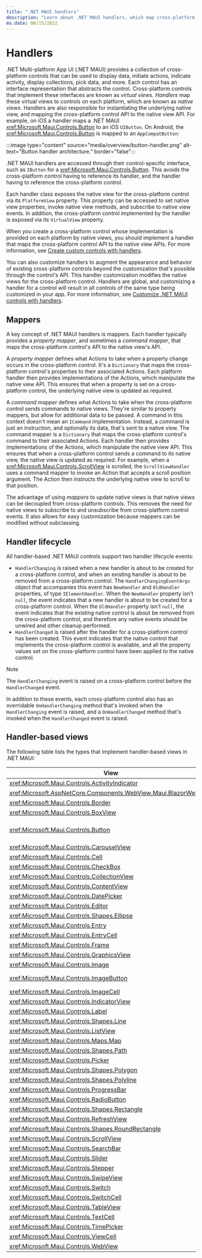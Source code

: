 ```yaml
---
title: ".NET MAUI handlers"
description: "Learn about .NET MAUI handlers, which map cross-platform controls to performant native controls on each platform."
ms.date: 08/15/2022
---
```


# Handlers

.NET Multi-platform App UI (.NET MAUI) provides a collection of cross-platform controls that can be used to display data, initiate actions, indicate activity, display collections, pick data, and more. Each control has an interface representation that abstracts the control. Cross-platform controls that implement these interfaces are known as *virtual views*. *Handlers* map these virtual views to controls on each platform, which are known as *native views*. Handlers are also responsible for instantiating the underlying native view, and mapping the cross-platform control API to the native view API. For example, on iOS a handler maps a .NET MAUI <xref:Microsoft.Maui.Controls.Button> to an iOS `UIButton`. On Android, the <xref:Microsoft.Maui.Controls.Button> is mapped to an `AppCompatButton`:

:::image type="content" source="media/overview/button-handler.png" alt-text="Button handler architecture." border="false":::

.NET MAUI handlers are accessed through their control-specific interface, such as `IButton` for a <xref:Microsoft.Maui.Controls.Button>. This avoids the cross-platform control having to reference its handler, and the handler having to reference the cross-platform control.

Each handler class exposes the native view for the cross-platform control via its `PlatformView` property. This property can be accessed to set native view properties, invoke native view methods, and subscribe to native view events. In addition, the cross-platform control implemented by the handler is exposed via its `VirtualView` property.

When you create a cross-platform control whose implementation is provided on each platform by native views, you should implement a handler that maps the cross-platform control API to the native view APIs. For more information, see [Create custom controls with handlers](create.md).

You can also customize handlers to augment the appearance and behavior of existing cross-platform controls beyond the customization that's possible through the control's API. This handler customization modifies the native views for the cross-platform control. Handlers are global, and customizing a handler for a control will result in all controls of the same type being customized in your app. For more information, see [Customize .NET MAUI controls with handlers](customize.md).

## Mappers

A key concept of .NET MAUI handlers is mappers. Each handler typically provides a *property mapper*, and sometimes a *command mapper*, that maps the cross-platform control's API to the native view's API.

A *property mapper* defines what Actions to take when a property change occurs in the cross-platform control. It's a `Dictionary` that maps the cross-platform control's properties to their associated Actions. Each platform handler then provides implementations of the Actions, which manipulate the native view API. This ensures that when a property is set on a cross-platform control, the underlying native view is updated as required.

A *command mapper* defines what Actions to take when the cross-platform control sends commands to native views. They're similar to property mappers, but allow for additional data to be passed. A command in this context doesn't mean an `ICommand` implementation. Instead, a command is just an instruction, and optionally its data, that's sent to a native view. The command mapper is a `Dictionary` that maps the cross-platform control's command to their associated Actions. Each handler then provides implementations of the Actions, which manipulate the native view API. This ensures that when a cross-platform control sends a command to its native view, the native view is updated as required. For example, when a <xref:Microsoft.Maui.Controls.ScrollView> is scrolled, the `ScrollViewHandler` uses a command mapper to invoke an Action that accepts a scroll position argument. The Action then instructs the underlying native view to scroll to that position.

The advantage of using *mappers* to update native views is that native views can be decoupled from cross-platform controls. This removes the need for native views to subscribe to and unsubscribe from cross-platform control events. It also allows for easy customization because mappers can be modified without subclassing.

## Handler lifecycle

All handler-based .NET MAUI controls support two handler lifecycle events:

- `HandlerChanging` is raised when a new handler is about to be created for a cross-platform control, and when an existing handler is about to be removed from a cross-platform control. The `HandlerChangingEventArgs` object that accompanies this event has `NewHandler` and `OldHandler` properties, of type `IElementHandler`. When the `NewHandler` property isn't `null`, the event indicates that a new handler is about to be created for a cross-platform control. When the `OldHandler` property isn't `null`, the event indicates that the existing native control is about be removed from the cross-platform control, and therefore any native events should be unwired and other cleanup performed.
- `HandlerChanged` is raised after the handler for a cross-platform control has been created. This event indicates that the native control that implements the cross-platform control is available, and all the property values set on the cross-platform control have been applied to the native control.

> [!NOTE]
> The `HandlerChanging` event is raised on a cross-platform control before the `HandlerChanged` event.

In addition to these events, each cross-platform control also has an overridable `OnHandlerChanging` method that's invoked when the `HandlerChanging` event is raised, and a `OnHandlerChanged` method that's invoked when the `HandlerChanged` event is raised.

## Handler-based views

The following table lists the types that implement handler-based views in .NET MAUI:

| View | Interface | Handler | Property Mapper | Command Mapper |
| -- | -- | -- | -- | -- |
| <xref:Microsoft.Maui.Controls.ActivityIndicator> | <xref:Microsoft.Maui.IActivityIndicator> | <xref:Microsoft.Maui.Handlers.ActivityIndicatorHandler> | <xref:Microsoft.Maui.Handlers.ActivityIndicatorHandler.Mapper> | <xref:Microsoft.Maui.Handlers.ActivityIndicatorHandler.CommandMapper> |
| <xref:Microsoft.AspNetCore.Components.WebView.Maui.BlazorWebView> | <xref:Microsoft.AspNetCore.Components.WebView.Maui.IBlazorWebView> | <xref:Microsoft.AspNetCore.Components.WebView.Maui.BlazorWebViewHandler> | <xref:Microsoft.AspNetCore.Components.WebView.Maui.BlazorWebViewHandler.BlazorWebViewMapper> | |
| <xref:Microsoft.Maui.Controls.Border> | <xref:Microsoft.Maui.IBorderView> | <xref:Microsoft.Maui.Handlers.BorderHandler> | <xref:Microsoft.Maui.Handlers.BorderHandler.Mapper> | <xref:Microsoft.Maui.Handlers.BorderHandler.CommandMapper> |
| <xref:Microsoft.Maui.Controls.BoxView> | <xref:Microsoft.Maui.IShapeView>, <xref:Microsoft.Maui.Graphics.IShape> | <xref:Microsoft.Maui.Handlers.ShapeViewHandler> | <xref:Microsoft.Maui.Handlers.ShapeViewHandler.Mapper> | <xref:Microsoft.Maui.Handlers.ShapeViewHandler.CommandMapper> |
| <xref:Microsoft.Maui.Controls.Button> | <xref:Microsoft.Maui.IButton> | <xref:Microsoft.Maui.Handlers.ButtonHandler> | <xref:Microsoft.Maui.Handlers.ButtonHandler.ImageButtonMapper>, <xref:Microsoft.Maui.Handlers.ButtonHandler.TextButtonMapper>, <xref:Microsoft.Maui.Handlers.ButtonHandler.Mapper> | <xref:Microsoft.Maui.Handlers.ButtonHandler.CommandMapper> |
| <xref:Microsoft.Maui.Controls.CarouselView> | | <xref:Microsoft.Maui.Controls.Handlers.Items.CarouselViewHandler> | <xref:Microsoft.Maui.Controls.Handlers.Items.CarouselViewHandler.Mapper> | |
| <xref:Microsoft.Maui.Controls.Cell> | | `CellRenderer` | `Mapper` | `CommandMapper` |
| <xref:Microsoft.Maui.Controls.CheckBox> | <xref:Microsoft.Maui.ICheckBox> | <xref:Microsoft.Maui.Handlers.CheckBoxHandler> | <xref:Microsoft.Maui.Handlers.CheckBoxHandler.Mapper> | <xref:Microsoft.Maui.Handlers.CheckBoxHandler.CommandMapper> |
| <xref:Microsoft.Maui.Controls.CollectionView> |  | <xref:Microsoft.Maui.Controls.Handlers.Items.CollectionViewHandler> | <<xref:Microsoft.Maui.Controls.Handlers.Items.CollectionViewHandler.Mapper> | |
| <xref:Microsoft.Maui.Controls.ContentView> | <xref:Microsoft.Maui.IContentView> | <xref:Microsoft.Maui.Handlers.ContentViewHandler> | <xref:Microsoft.Maui.Handlers.ContentViewHandler.Mapper> | <xref:Microsoft.Maui.Handlers.ContentViewHandler.CommandMapper> |
| <xref:Microsoft.Maui.Controls.DatePicker> | <xref:Microsoft.Maui.IDatePicker> | <xref:Microsoft.Maui.Handlers.DatePickerHandler> | <xref:Microsoft.Maui.Handlers.DatePickerHandler.Mapper> | <xref:Microsoft.Maui.Handlers.DatePickerHandler.CommandMapper> |
| <xref:Microsoft.Maui.Controls.Editor> | <xref:Microsoft.Maui.IEditor> | <xref:Microsoft.Maui.Handlers.EditorHandler> | <xref:Microsoft.Maui.Handlers.EditorHandler.Mapper> | <xref:Microsoft.Maui.Handlers.EditorHandler.CommandMapper> |
| <xref:Microsoft.Maui.Controls.Shapes.Ellipse> | <xref:Microsoft.Maui.Graphics.IShape> | <xref:Microsoft.Maui.Handlers.ShapeViewHandler> | <xref:Microsoft.Maui.Handlers.ShapeViewHandler.Mapper> | <xref:Microsoft.Maui.Handlers.ShapeViewHandler.CommandMapper> |
| <xref:Microsoft.Maui.Controls.Entry> | <xref:Microsoft.Maui.IEntry> | <xref:Microsoft.Maui.Handlers.EntryHandler> | <xref:Microsoft.Maui.Handlers.EntryHandler.Mapper> | <xref:Microsoft.Maui.Handlers.EntryHandler.CommandMapper> |
| <xref:Microsoft.Maui.Controls.EntryCell> | | `EntryCellRenderer` | `Mapper` | `CommandMapper` |
| <xref:Microsoft.Maui.Controls.Frame> | | `FrameRenderer` | `Mapper` | `CommandMapper` |
| <xref:Microsoft.Maui.Controls.GraphicsView> | <xref:Microsoft.Maui.IGraphicsView> | <xref:Microsoft.Maui.Handlers.GraphicsViewHandler> | <xref:Microsoft.Maui.Handlers.GraphicsViewHandler.Mapper> | <xref:Microsoft.Maui.Handlers.GraphicsViewHandler.CommandMapper> |
| <xref:Microsoft.Maui.Controls.Image> | <xref:Microsoft.Maui.IImage> | <xref:Microsoft.Maui.Handlers.ImageHandler> | <xref:Microsoft.Maui.Handlers.ImageHandler.Mapper> | <xref:Microsoft.Maui.Handlers.ImageHandler.CommandMapper> |
| <xref:Microsoft.Maui.Controls.ImageButton> | <xref:Microsoft.Maui.IImageButton> | <xref:Microsoft.Maui.Handlers.ImageButtonHandler> | <xref:Microsoft.Maui.Handlers.ImageButtonHandler.ImageMapper>, <xref:Microsoft.Maui.Handlers.ImageButtonHandler.Mapper> | |
| <xref:Microsoft.Maui.Controls.ImageCell> | | `ImageCellRenderer` | `Mapper` | `CommandMapper` |
| <xref:Microsoft.Maui.Controls.IndicatorView> | <xref:Microsoft.Maui.IIndicatorView> | <xref:Microsoft.Maui.Handlers.IndicatorViewHandler> | <xref:Microsoft.Maui.Handlers.IndicatorViewHandler.Mapper> | <xref:Microsoft.Maui.Handlers.IndicatorViewHandler.CommandMapper> |
| <xref:Microsoft.Maui.Controls.Label> | <xref:Microsoft.Maui.ILabel> | <xref:Microsoft.Maui.Handlers.LabelHandler> | <xref:Microsoft.Maui.Handlers.LabelHandler.Mapper> | <xref:Microsoft.Maui.Handlers.LabelHandler.CommandMapper> |
| <xref:Microsoft.Maui.Controls.Shapes.Line> | <xref:Microsoft.Maui.Graphics.IShape> | <xref:Microsoft.Maui.Controls.Handlers.LineHandler> | <xref:Microsoft.Maui.Controls.Handlers.LineHandler.Mapper> | <xref:Microsoft.Maui.Handlers.ShapeViewHandler.CommandMapper> |
| <xref:Microsoft.Maui.Controls.ListView> | | `ListViewRenderer` | `Mapper` | `CommandMapper` |
| <xref:Microsoft.Maui.Controls.Maps.Map> | <xref:Microsoft.Maui.Maps.IMap> | <xref:Microsoft.Maui.Maps.Handlers.MapHandler> | <xref:Microsoft.Maui.Maps.Handlers.MapHandler.Mapper> | <xref:Microsoft.Maui.Maps.Handlers.MapHandler.CommandMapper> |
| <xref:Microsoft.Maui.Controls.Shapes.Path> | <xref:Microsoft.Maui.Graphics.IShape> | <xref:Microsoft.Maui.Controls.Handlers.PathHandler> | <xref:Microsoft.Maui.Controls.Handlers.PathHandler.Mapper> | <xref:Microsoft.Maui.Handlers.ShapeViewHandler.CommandMapper> |
| <xref:Microsoft.Maui.Controls.Picker> | <xref:Microsoft.Maui.IPicker> | <xref:Microsoft.Maui.Handlers.PickerHandler> | <xref:Microsoft.Maui.Handlers.PickerHandler.Mapper> | <xref:Microsoft.Maui.Handlers.PickerHandler.CommandMapper> |
| <xref:Microsoft.Maui.Controls.Shapes.Polygon> | <xref:Microsoft.Maui.Graphics.IShape> | <xref:Microsoft.Maui.Controls.Handlers.PolygonHandler> | <xref:Microsoft.Maui.Controls.Handlers.PolygonHandler.Mapper> | <xref:Microsoft.Maui.Handlers.ShapeViewHandler.CommandMapper> |
| <xref:Microsoft.Maui.Controls.Shapes.Polyline> | <xref:Microsoft.Maui.Graphics.IShape> | <xref:Microsoft.Maui.Controls.Handlers.PolylineHandler> | <xref:Microsoft.Maui.Controls.Handlers.PolylineHandler.Mapper> | <xref:Microsoft.Maui.Handlers.ShapeViewHandler.CommandMapper> |
| <xref:Microsoft.Maui.Controls.ProgressBar> | <xref:Microsoft.Maui.IProgress> | <xref:Microsoft.Maui.Handlers.ProgressBarHandler> | <xref:Microsoft.Maui.Handlers.ProgressBarHandler.Mapper> | <xref:Microsoft.Maui.Handlers.ProgressBarHandler.CommandMapper> |
| <xref:Microsoft.Maui.Controls.RadioButton> | <xref:Microsoft.Maui.IRadioButton> | <xref:Microsoft.Maui.Handlers.RadioButtonHandler> | <xref:Microsoft.Maui.Handlers.RadioButtonHandler.Mapper> | <xref:Microsoft.Maui.Handlers.RadioButtonHandler.CommandMapper> |
| <xref:Microsoft.Maui.Controls.Shapes.Rectangle> | <xref:Microsoft.Maui.Graphics.IShape> | <xref:Microsoft.Maui.Controls.Handlers.RectangleHandler> | <xref:Microsoft.Maui.Controls.Handlers.RectangleHandler.Mapper> | <xref:Microsoft.Maui.Handlers.ShapeViewHandler.CommandMapper> |
| <xref:Microsoft.Maui.Controls.RefreshView> | <xref:Microsoft.Maui.IRefreshView> | <xref:Microsoft.Maui.Handlers.RefreshViewHandler> | <xref:Microsoft.Maui.Handlers.RefreshViewHandler.Mapper> | <xref:Microsoft.Maui.Handlers.RefreshViewHandler.CommandMapper> |
| <xref:Microsoft.Maui.Controls.Shapes.RoundRectangle> | <xref:Microsoft.Maui.Graphics.IShape> | <xref:Microsoft.Maui.Controls.Handlers.RoundRectangleHandler> | <xref:Microsoft.Maui.Controls.Handlers.RoundRectangleHandler.Mapper> | <xref:Microsoft.Maui.Handlers.ShapeViewHandler.CommandMapper> |
| <xref:Microsoft.Maui.Controls.ScrollView> | <xref:Microsoft.Maui.IScrollView> | <xref:Microsoft.Maui.Handlers.ScrollViewHandler> | <xref:Microsoft.Maui.Handlers.ScrollViewHandler.Mapper> | <xref:Microsoft.Maui.Handlers.ScrollViewHandler.CommandMapper> |
| <xref:Microsoft.Maui.Controls.SearchBar> | <xref:Microsoft.Maui.ISearchBar> | <xref:Microsoft.Maui.Handlers.SearchBarHandler> | <xref:Microsoft.Maui.Handlers.SearchBarHandler.Mapper> | <xref:Microsoft.Maui.Handlers.SearchBarHandler.CommandMapper> |
| <xref:Microsoft.Maui.Controls.Slider> | <xref:Microsoft.Maui.ISlider> | <xref:Microsoft.Maui.Handlers.SliderHandler> | <xref:Microsoft.Maui.Handlers.SliderHandler.Mapper> | <xref:Microsoft.Maui.Handlers.SliderHandler.CommandMapper> |
| <xref:Microsoft.Maui.Controls.Stepper> | <xref:Microsoft.Maui.IStepper> | <xref:Microsoft.Maui.Handlers.StepperHandler> | <xref:Microsoft.Maui.Handlers.StepperHandler.Mapper> | <xref:Microsoft.Maui.Handlers.StepperHandler.CommandMapper> |
| <xref:Microsoft.Maui.Controls.SwipeView> | <xref:Microsoft.Maui.ISwipeView> | <xref:Microsoft.Maui.Handlers.SwipeViewHandler> | <xref:Microsoft.Maui.Handlers.SwipeViewHandler.Mapper> | <xref:Microsoft.Maui.Handlers.SwipeViewHandler.CommandMapper> |
| <xref:Microsoft.Maui.Controls.Switch> | <xref:Microsoft.Maui.ISwitch> | <xref:Microsoft.Maui.Handlers.SwitchHandler> | <xref:Microsoft.Maui.Handlers.SwitchHandler.Mapper> | <xref:Microsoft.Maui.Handlers.SwitchHandler.CommandMapper> |
| <xref:Microsoft.Maui.Controls.SwitchCell> | | `SwitchCellRenderer` | `Mapper` | `CommandMapper` |
| <xref:Microsoft.Maui.Controls.TableView> | | `TableViewRenderer` | `Mapper` | `CommandMapper` |
| <xref:Microsoft.Maui.Controls.TextCell> | | `TextCellRenderer` | `Mapper` | `CommandMapper` |
| <xref:Microsoft.Maui.Controls.TimePicker> | <xref:Microsoft.Maui.ITimePicker> | <xref:Microsoft.Maui.Handlers.TimePickerHandler> | <xref:Microsoft.Maui.Handlers.TimePickerHandler.Mapper> | <xref:Microsoft.Maui.Handlers.TimePickerHandler.CommandMapper> |
| <xref:Microsoft.Maui.Controls.ViewCell> | | `ViewCellRenderer` | `Mapper` | `CommandMapper` |
| <xref:Microsoft.Maui.Controls.WebView> | <xref:Microsoft.Maui.IWebView> | <xref:Microsoft.Maui.Handlers.WebViewHandler> | <xref:Microsoft.Maui.Handlers.WebViewHandler.Mapper> | <xref:Microsoft.Maui.Handlers.WebViewHandler.CommandMapper> |
